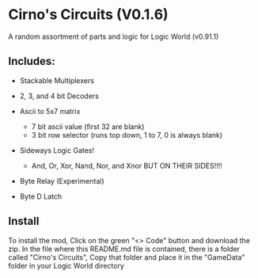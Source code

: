 # Cirno's Circuits (V0.1.6)

A random assortment of parts and logic for Logic World (v0.91.1)

## Includes:

- Stackable Multiplexers
- 2, 3, and 4 bit Decoders
- Ascii to 5x7 matrix
	
	- 7 bit ascii value (first 32 are blank)
	- 3 bit row selector (runs top down, 1 to 7, 0 is always blank)

- Sideways Logic Gates!
	- And, Or, Xor, Nand, Nor, and Xnor BUT ON THEIR SIDES!!!!

- Byte Relay (Experimental)
- Byte D Latch

## Install

To install the mod, Click on the green "<> Code" button and download the zip. In the file where this README.md file is contained, there is a folder called "Cirno's Circuits", Copy that  folder and place it in the "GameData" folder in your Logic World directory